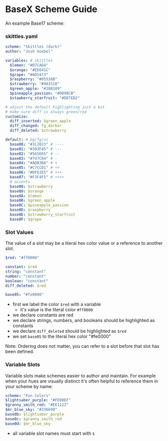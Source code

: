 # BaseX Scheme Guide

An example Base17 scheme:

### skittles.yaml

```yaml
scheme: "Skittles (dark)"
author: "Josh Goebel"

variables: # skittles
  $lemon: "#D7CA04"
  $orange: "#EE641C"
  $grape: "#6D5473"
  $raspberry: "#05538B"
  $strawberry: "#9A1518"
  $green_apple: "#28B109"
  $pineapple_passion: "#0098CB"
  $stawberry_starfruit: "#DD7EB2"

# adjust the default highlighting just a bit
# make sure diff is always green/red
customize:
  diff_inserted: $green_apple
  diff_changed: fg_darker
  diff_deleted: $strawberry

default: # bg/fg/ui
  base00: "#1C2023" # ----
  base01: "#393F45" # ---
  base02: "#565E65" # --
  base03: "#747C84" # -
  base04: "#ADB3BA" # +
  base05: "#C7CCD1" # ++
  base06: "#DFE2E5" # +++
  base07: "#F3F4F5" # ++++
  # accents
  base08: $strawberry
  base09: $orange
  base0A: $lemon
  base0B: $green_apple
  base0C: $pineapple_passion
  base0D: $raspberry
  base0E: $strawberry_starfruit
  base0F: $grape
```


### Slot Values

The value of a slot may be a literal hex color value or a reference to another slot.

 ```yaml
$red: "#ff0000"

constant: $red
string: "constant"
number: "constant"
boolean: "constant"
diff_deleted: $red

base05: "#fe0000"
```

- first we label the color `$red` with a variable
  - it's value is the literal color `#ff0000`
- we declare constants are red
- we declare strings, numbers, and booleans should be highlighted as constants
- we declare `diff_deleted` should be highlighted as `$red`
- we set `base05` to the literal hex color "#fe0000"


Note: Ordering does not matter, you can refer to a slot before that slot has been defined.


### Variable Slots

Variable slots make schemes easier to author and maintain. For example when your hues are visually distinct it's often helpful to reference them in your scheme by name:

```yaml
scheme: "Fun Colors"
$lightsaber_purple: "#FE00EF"
$granny_smith_red: "#EE1122"
$mr_blue_sky: "#336699"
base0b: $lightsaber_purple
base0c: $granny_smith_red
base0d: $mr_blue_sky
```

- all variable slot names must start with `$`
